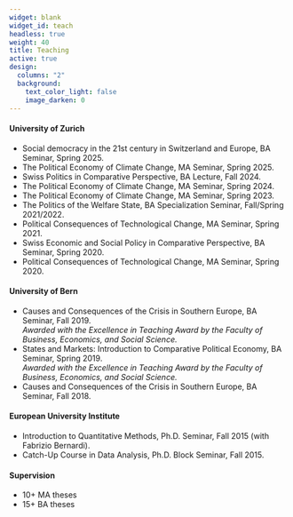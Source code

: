 ```yaml
---
widget: blank
widget_id: teach
headless: true
weight: 40
title: Teaching
active: true
design:
  columns: "2"
  background:
    text_color_light: false
    image_darken: 0
---
```


#### University of Zurich

* Social democracy in the 21st century in Switzerland and Europe, BA Seminar, Spring 2025.
* The Political Economy of Climate Change, MA Seminar, Spring 2025.
* Swiss Politics in Comparative Perspective, BA Lecture, Fall 2024.
* The Political Economy of Climate Change, MA Seminar, Spring 2024.
* The Political Economy of Climate Change, MA Seminar, Spring 2023.
* The Politics of the Welfare State, BA Specialization Seminar, Fall/Spring 2021/2022.
* Political Consequences of Technological Change, MA Seminar, Spring 2021.
* Swiss Economic and Social Policy in Comparative Perspective, BA Seminar, Spring 2020. 
* Political Consequences of Technological Change, MA Seminar, Spring 2020. 

#### University of Bern

* Causes and Consequences of the Crisis in Southern Europe, BA Seminar, Fall 2019.\
  *Awarded with the Excellence in Teaching Award by the Faculty of Business, Economics, and Social Science.* 
* States and Markets: Introduction to Comparative Political Economy, BA Seminar, Spring 2019.\
  *Awarded with the Excellence in Teaching Award by the Faculty of Business, Economics, and Social Science.* 
* Causes and Consequences of the Crisis in Southern Europe, BA Seminar, Fall 2018.

#### European University Institute

* Introduction to Quantitative Methods, Ph.D. Seminar, Fall 2015 (with Fabrizio Bernardi). 
* Catch-Up Course in Data Analysis, Ph.D. Block Seminar, Fall 2015.

#### Supervision

* 10+ MA theses
* 15+ BA theses


